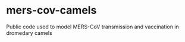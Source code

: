 # mers-cov-camels
Public code used to model MERS-CoV transmission and vaccination in dromedary camels
